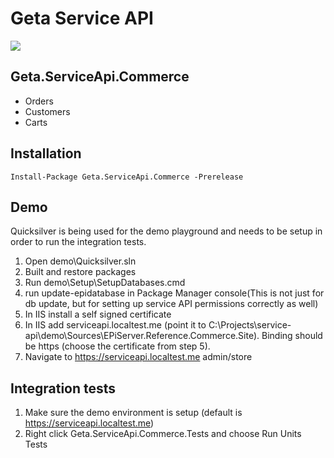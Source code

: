 # Geta Service API

![](http://tc.geta.no/app/rest/builds/buildType:(id:TeamFrederik_ServiceApi_EPiBlogCreateAndPublishNuGetPackage)/statusIcon)

## Geta.ServiceApi.Commerce

* Orders
* Customers
* Carts

## Installation

```
Install-Package Geta.ServiceApi.Commerce -Prerelease
```

## Demo
Quicksilver is being used for the demo playground and needs to be setup in order to run the integration tests.

1. Open demo\Quicksilver.sln
2. Built and restore packages
3. Run demo\Setup\SetupDatabases.cmd
4. run update-epidatabase in Package Manager console(This is not just for db update, but for setting up service API permissions correctly as well)
5. In IIS install a self signed certificate
6. In IIS add serviceapi.localtest.me (point it to C:\Projects\service-api\demo\Sources\EPiServer.Reference.Commerce.Site). Binding should be https (choose the certificate from step 5).
7. Navigate to https://serviceapi.localtest.me admin/store


## Integration tests

1. Make sure the demo environment is setup (default is https://serviceapi.localtest.me)
2. Right click Geta.ServiceApi.Commerce.Tests and choose Run Units Tests
